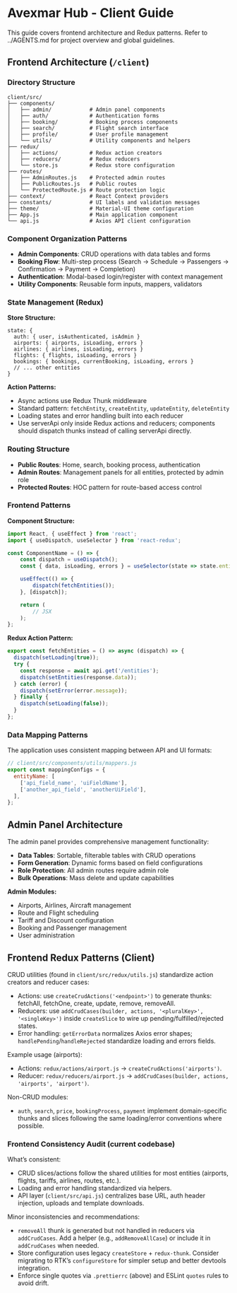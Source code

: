 # Avexmar Hub - Client Guide

This guide covers frontend architecture and Redux patterns. Refer to ../AGENTS.md for project overview and global guidelines.

## Frontend Architecture (`/client`)

### Directory Structure

```
client/src/
├── components/
│   ├── admin/            # Admin panel components
│   ├── auth/             # Authentication forms
│   ├── booking/          # Booking process components
│   ├── search/           # Flight search interface
│   ├── profile/          # User profile management
│   └── utils/            # Utility components and helpers
├── redux/
│   ├── actions/          # Redux action creators
│   ├── reducers/         # Redux reducers
│   └── store.js          # Redux store configuration
├── routes/
│   ├── AdminRoutes.js    # Protected admin routes
│   ├── PublicRoutes.js   # Public routes
│   └── ProtectedRoute.js # Route protection logic
├── context/              # React Context providers
├── constants/            # UI labels and validation messages
├── theme/                # Material-UI theme configuration
├── App.js                # Main application component
└── api.js                # Axios API client configuration
```

### Component Organization Patterns

- **Admin Components**: CRUD operations with data tables and forms
- **Booking Flow**: Multi-step process (Search → Schedule → Passengers → Confirmation → Payment → Completion)
- **Authentication**: Modal-based login/register with context management
- **Utility Components**: Reusable form inputs, mappers, validators

### State Management (Redux)

**Store Structure:**

```
state: {
  auth: { user, isAuthenticated, isAdmin }
  airports: { airports, isLoading, errors }
  airlines: { airlines, isLoading, errors }
  flights: { flights, isLoading, errors }
  bookings: { bookings, currentBooking, isLoading, errors }
  // ... other entities
}
```

**Action Patterns:**

- Async actions use Redux Thunk middleware
- Standard pattern: `fetchEntity`, `createEntity`, `updateEntity`, `deleteEntity`
- Loading states and error handling built into each reducer
- Use serverApi only inside Redux actions and reducers; components should dispatch thunks instead of calling serverApi directly.

### Routing Structure

- **Public Routes**: Home, search, booking process, authentication
- **Admin Routes**: Management panels for all entities, protected by admin role
- **Protected Routes**: HOC pattern for route-based access control

### Frontend Patterns

**Component Structure:**

```javascript
import React, { useEffect } from 'react';
import { useDispatch, useSelector } from 'react-redux';

const ComponentName = () => {
    const dispatch = useDispatch();
    const { data, isLoading, errors } = useSelector(state => state.entityName);

    useEffect(() => {
        dispatch(fetchEntities());
    }, [dispatch]);

    return (
        // JSX
    );
};
```

**Redux Action Pattern:**

```javascript
export const fetchEntities = () => async (dispatch) => {
  dispatch(setLoading(true));
  try {
    const response = await api.get('/entities');
    dispatch(setEntities(response.data));
  } catch (error) {
    dispatch(setError(error.message));
  } finally {
    dispatch(setLoading(false));
  }
};
```

### Data Mapping Patterns

The application uses consistent mapping between API and UI formats:

```javascript
// client/src/components/utils/mappers.js
export const mappingConfigs = {
  entityName: [
    ['api_field_name', 'uiFieldName'],
    ['another_api_field', 'anotherUiField'],
  ],
};
```

## Admin Panel Architecture

The admin panel provides comprehensive management functionality:

- **Data Tables**: Sortable, filterable tables with CRUD operations
- **Form Generation**: Dynamic forms based on field configurations
- **Role Protection**: All admin routes require admin role
- **Bulk Operations**: Mass delete and update capabilities

**Admin Modules:**

- Airports, Airlines, Aircraft management
- Route and Flight scheduling
- Tariff and Discount configuration
- Booking and Passenger management
- User administration

## Frontend Redux Patterns (Client)

CRUD utilities (found in `client/src/redux/utils.js`) standardize action creators and reducer cases:

- Actions: use `createCrudActions('<endpoint>')` to generate thunks: fetchAll, fetchOne, create, update, remove, removeAll.
- Reducers: use `addCrudCases(builder, actions, '<pluralKey>', '<singleKey>')` inside `createSlice` to wire up pending/fulfilled/rejected states.
- Error handling: `getErrorData` normalizes Axios error shapes; `handlePending`/`handleRejected` standardize loading and errors fields.

Example usage (airports):

- Actions: `redux/actions/airport.js` → `createCrudActions('airports')`.
- Reducer: `redux/reducers/airport.js` → `addCrudCases(builder, actions, 'airports', 'airport')`.

Non-CRUD modules:

- `auth`, `search`, `price`, `bookingProcess`, `payment` implement domain-specific thunks and slices following the same loading/error conventions where possible.

### Frontend Consistency Audit (current codebase)

What’s consistent:

- CRUD slices/actions follow the shared utilities for most entities (airports, flights, tariffs, airlines, routes, etc.).
- Loading and error handling standardized via helpers.
- API layer (`client/src/api.js`) centralizes base URL, auth header injection, uploads and template downloads.

Minor inconsistencies and recommendations:

- `removeAll` thunk is generated but not handled in reducers via `addCrudCases`. Add a helper (e.g., `addRemoveAllCase`) or include it in `addCrudCases` when needed.
- Store configuration uses legacy `createStore` + `redux-thunk`. Consider migrating to RTK’s `configureStore` for simpler setup and better devtools integration.
- Enforce single quotes via `.prettierrc` (above) and ESLint `quotes` rules to avoid drift.
